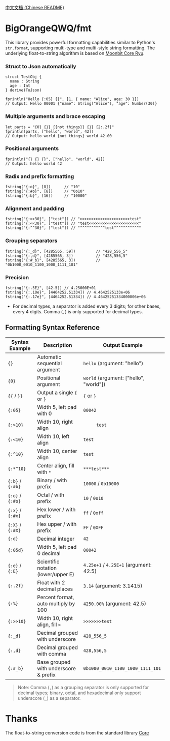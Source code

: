 [中文文档 (Chinese README)](./README_zh_CN.md)

# BigOrangeQWQ/fmt

This library provides powerful formatting capabilities similar to Python's `str.format`, supporting multi-type and multi-style string formatting. The underlying float-to-string algorithm is based on [Moonbit Core Ryu](https://github.com/moonbitlang/core/tree/main/double/internal/ryu).

### Struct to Json automatically

```moonbit
struct TestObj {
  name : String
  age : Int
} derive(ToJson)

fprintln("Hello {:05} {}", [1, { name: "Alice", age: 30 }])
// Output: Hello 00001 {"name": String("Alice"), "age": Number(30)}
```

### Multiple arguments and brace escaping

```moonbit
let parts = "{0} {1} {{not things}} {1} {2:.2f}"
fprintln(parts, ["hello", "world", 42])
// Output: hello world {not things} world 42.00
```

### Positional arguments

```moonbit
fprintln("{} {} {}", ["hello", "world", 42])
// Output: hello world 42
```

### Radix and prefix formatting

```moonbit
fstring("{:o}", [8])      // "10"
fstring("{:#o}", [8])     // "0o10"
fstring("{:b}", [16])     // "10000"
```

### Alignment and padding

```moonbit
fstring("{:>>30}", ["test"]) // ">>>>>>>>>>>>>>>>>>>>>>test"
fstring("{:<<30}", ["test"]) // "test<<<<<<<<<<<<<<<<<<<<<<"
fstring("{:^^30}", ["test"]) // "^^^^^^^^^^^test^^^^^^^^^^^"
```

### Grouping separators

```moonbit
fstring("{:_d}", [4285565, 59])         // "428_556_5"
fstring("{:,d}", [4285565, 3])          // "428,556,5"
fstring("{:#_b}", [4285565, 3])         // "0b1000_0010_1100_1000_1111_101"
```

### Precision

```moonbit
fstring("{:.5E}", [42.5]) // 4.25000E+01
fstring("{:.10e}", [4464252.51334]) // 4.4642525133e+06
fstring("{:.17e}", [4464252.51334]) // 4.46425251334000006e+06

```


-   For decimal types, a separator is added every 3 digits; for other bases, every 4 digits. Comma (`,`) is only supported for decimal types.

## Formatting Syntax Reference

| Syntax Example   | Description                           | Output Example                         |
| ---------------- | ------------------------------------- | -------------------------------------- |
| `{}`             | Automatic sequential argument         | `hello` (argument: "hello")            |
| `{0}`            | Positional argument                   | `world` (argument: ["hello", "world"]) |
| `{{` / `}}`      | Output a single `{` or `}`            | `{` or `}`                             |
| `{:05}`          | Width 5, left pad with 0              | `00042`                                |
| `{:>10}`         | Width 10, right align                 | `     test`                            |
| `{:<10}`         | Width 10, left align                  | `test     `                            |
| `{:^10}`         | Width 10, center align                | `test`                                 |
| `{:*^10}`        | Center align, fill with `*`           | `***test***`                           |
| `{:b}` / `{:#b}` | Binary / with prefix                  | `10000` / `0b10000`                    |
| `{:o}` / `{:#o}` | Octal / with prefix                   | `10` / `0o10`                          |
| `{:x}` / `{:#x}` | Hex lower / with prefix               | `ff` / `0xff`                          |
| `{:X}` / `{:#X}` | Hex upper / with prefix               | `FF` / `0XFF`                          |
| `{:d}`           | Decimal integer                       | `42`                                   |
| `{:05d}`         | Width 5, left pad 0 decimal           | `00042`                                |
| `{:e}` / `{:E}`  | Scientific notation (lower/upper E)   | `4.25e+1` / `4.25E+1` (argument: 42.5) |
| `{:.2f}`         | Float with 2 decimal places           | `3.14` (argument: 3.1415)              |
| `{:%}`           | Percent format, auto multiply by 100  | `4250.00%` (argument: 42.5)            |
| `{:>>10}`        | Width 10, right align, fill `>`       | `>>>>>>>test`                          |
| `{:_d}`          | Decimal grouped with underscore       | `428_556_5`                            |
| `{:,d}`          | Decimal grouped with comma            | `428,556,5`                            |
| `{:#_b}`         | Base grouped with underscore & prefix | `0b1000_0010_1100_1000_1111_101`       |

> Note: Comma (`,`) as a grouping separator is only supported for decimal types; binary, octal, and hexadecimal only support underscore (`_`) as a separator.

# Thanks

The float-to-string conversion code is from the standard library [Core](https://github.com/moonbitlang/core/tree/main/double/internal/ryu)
